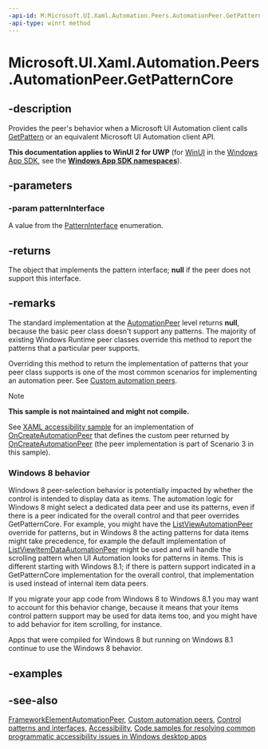 ```yaml
---
-api-id: M:Microsoft.UI.Xaml.Automation.Peers.AutomationPeer.GetPatternCore(Microsoft.UI.Xaml.Automation.Peers.PatternInterface)
-api-type: winrt method
---
```


<!-- Method syntax
virtual protected object GetPatternCore(Windows.UI.Xaml.Automation.Peers.PatternInterface patternInterface)
-->

# Microsoft.UI.Xaml.Automation.Peers.AutomationPeer.GetPatternCore

## -description
Provides the peer's behavior when a Microsoft UI Automation client calls [GetPattern](automationpeer_getpattern_1700082720.md) or an equivalent Microsoft UI Automation client API.

**This documentation applies to WinUI 2 for UWP** (for [WinUI](/windows/apps/winui/winui3/) in the [Windows App SDK](/windows/apps/windows-app-sdk/), see the **[Windows App SDK namespaces](/windows/windows-app-sdk/api/winrt/)**).

## -parameters
### -param patternInterface
A value from the [PatternInterface](patterninterface.md) enumeration.

## -returns
The object that implements the pattern interface; **null** if the peer does not support this interface.

## -remarks
The standard implementation at the [AutomationPeer](automationpeer.md) level returns **null**, because the basic peer class doesn't support any patterns. The majority of existing Windows Runtime peer classes override this method to report the patterns that a particular peer supports.

Overriding this method to return the implementation of patterns that your peer class supports is one of the most common scenarios for implementing an automation peer. See [Custom automation peers](/windows/uwp/accessibility/custom-automation-peers).

> [!NOTE]
>
> **This sample is not maintained and might not compile.**
>
> See [XAML accessibility sample](https://github.com/microsoftarchive/msdn-code-gallery-microsoft/tree/411c271e537727d737a53fa2cbe99eaecac00cc0/Official%20Windows%20Platform%20Sample/XAML%20accessibility%20sample) for an implementation of [OnCreateAutomationPeer](uielement_oncreateautomationpeer_1478162674.md) that defines the custom peer returned by [OnCreateAutomationPeer](uielement_oncreateautomationpeer_1478162674.md) (the peer implementation is part of Scenario 3 in this sample). 

<!--The following remark is relevant for Windows 8 > 8.1 migration. See WBB 466373-->
### Windows 8 behavior

Windows 8 peer-selection behavior is potentially impacted by whether the control is intended to display data as items. The automation logic for Windows 8 might select a dedicated data peer and use its patterns, even if there is a peer indicated for the overall control and that peer overrides GetPatternCore. For example, you might have the [ListViewAutomationPeer](listviewautomationpeer.md) override for patterns, but in Windows 8 the acting patterns for data items might take precedence, for example the default implementation of [ListViewItemDataAutomationPeer](listviewitemdataautomationpeer.md) might be used and will handle the scrolling pattern when UI Automation looks for patterns in items. This is different starting with Windows 8.1; if there is pattern support indicated in a GetPatternCore implementation for the overall control, that implementation is used instead of internal item data peers.

If you migrate your app code from Windows 8 to Windows 8.1 you may want to account for this behavior change, because it means that your items control pattern support may be used for data items too, and you might have to add behavior for item scrolling, for instance.

Apps that were compiled for Windows 8 but running on Windows 8.1 continue to use the Windows 8 behavior.

## -examples

## -see-also
[FrameworkElementAutomationPeer](frameworkelementautomationpeer.md), [Custom automation peers](/windows/uwp/accessibility/custom-automation-peers), [Control patterns and interfaces](/windows/uwp/accessibility/control-patterns-and-interfaces), [Accessibility](/windows/uwp/accessibility/accessibility), [Code samples for resolving common programmatic accessibility issues in Windows desktop apps](/accessibility-tools-docs/)
